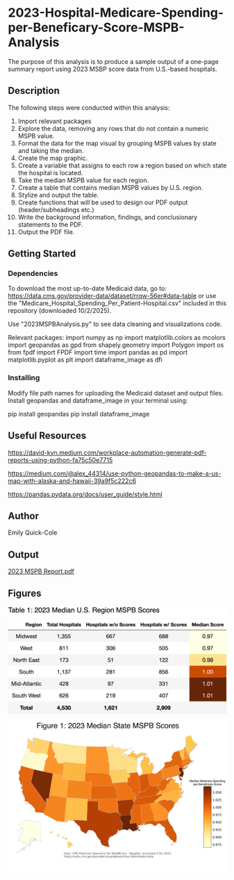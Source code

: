 # 2023-Hospital-Medicare-Spending-per-Beneficary-Score-MSPB-Analysis
The purpose of this analysis is to produce a sample output of a one-page summary report using 2023 MSBP score data from U.S.-based hospitals.  

## Description

The following steps were conducted within this analysis: 
1. Import relevant packages
2. Explore the data, removing any rows that do not contain a numeric MSPB value.
3. Format the data for the map visual by grouping MSPB values by state and taking the median.
4. Create the map graphic.
5. Create a variable that assigns to each row a region based on which state the hospital is located.
6. Take the median MSPB value for each region.
7. Create a table that contains median MSPB values by U.S. region.
8. Stylize and output the table.
9. Create functions that will be used to design our PDF output (header/subheadings etc.)
10. Write the background information, findings, and conclusionary statements to the PDF.
11. Output the PDF file. 

## Getting Started

### Dependencies
To download the most up-to-date Medicaid data, go to: https://data.cms.gov/provider-data/dataset/rrqw-56er#data-table
or use the "Medicare_Hospital_Spending_Per_Patient-Hospital.csv" included in this repository (downloaded 10/2/2025).

Use "2023MSPBAnalysis.py" to see data cleaning and visualizations code.

Relevant packages: 
import numpy as np
import matplotlib.colors as mcolors
import geopandas as gpd 
from shapely.geometry import Polygon
import os
from fpdf import FPDF
import time
import pandas as pd
import matplotlib.pyplot as plt
import dataframe_image as dfi 

### Installing

Modify file path names for uploading the Medicaid dataset and output files. 
Install geopandas and dataframe_image in your terminal using: 

pip install geopandas
pip install dataframe_image

## Useful Resources
https://david-kyn.medium.com/workplace-automation-generate-pdf-reports-using-python-fa75c50e7715

https://medium.com/@alex_44314/use-python-geopandas-to-make-a-us-map-with-alaska-and-hawaii-39a9f5c222c6

https://pandas.pydata.org/docs/user_guide/style.html

## Author
Emily Quick-Cole

## Output
[2023 MSPB Report.pdf](https://github.com/user-attachments/files/22932931/2023MSPBReport.pdf)

## Figures
![Regional Table](regional_table.png)

![Map Image](MSPBmap.png)


